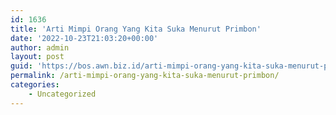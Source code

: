```yaml
---
id: 1636
title: 'Arti Mimpi Orang Yang Kita Suka Menurut Primbon'
date: '2022-10-23T21:03:20+00:00'
author: admin
layout: post
guid: 'https://bos.awn.biz.id/arti-mimpi-orang-yang-kita-suka-menurut-primbon/'
permalink: /arti-mimpi-orang-yang-kita-suka-menurut-primbon/
categories:
    - Uncategorized
---
```



